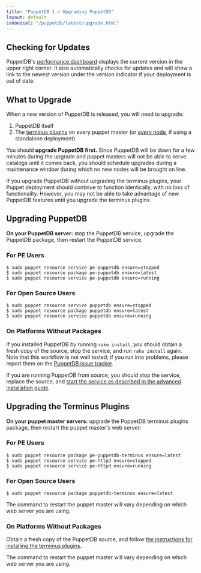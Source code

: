 ```yaml
---
title: "PuppetDB 1 » Upgrading PuppetDB"
layout: default
canonical: "/puppetdb/latest/upgrade.html"
---
```



[dashboard]: ./maintain_and_tune.html#monitor-the-performance-dashboard
[connect_master]: ./connect_puppet_master.html
[connect_apply]: ./connect_puppet_apply.html
[jira]: https://tickets.puppetlabs.com/browse/PDB-16?jql=project%20%3D%20PDB%20AND%20resolution%20%3D%20Unresolved%20ORDER%20BY%20priority%20DESC
[start_source]: ./install_from_source.html#step-6-start-the-puppetdb-service
[plugin_source]: ./connect_puppet_master.html#on-platforms-without-packages


Checking for Updates
-----

PuppetDB's [performance dashboard][dashboard] displays the current version in the upper right corner. It also automatically checks for updates and will show a link to the newest version under the version indicator if your deployment is out of date. 

What to Upgrade
-----

When a new version of PuppetDB is released, you will need to upgrade:

1. PuppetDB itself
2. The [terminus plugins][connect_master] on every puppet master (or [every node][connect_apply], if using a standalone deployment)

You should **upgrade PuppetDB first.** Since PuppetDB will be down for a few minutes during the upgrade and puppet masters will not be able to serve catalogs until it comes back, you should schedule upgrades during a maintenance window during which no new nodes will be brought on line. 

If you upgrade PuppetDB without upgrading the terminus plugins, your Puppet deployment should continue to function identically, with no loss of functionality. However, you may not be able to take advantage of new PuppetDB features until you upgrade the terminus plugins. 

Upgrading PuppetDB
-----

**On your PuppetDB server:** stop the PuppetDB service, upgrade the PuppetDB package, then restart the PuppetDB service. 

### For PE Users

    $ sudo puppet resource service pe-puppetdb ensure=stopped
    $ sudo puppet resource package pe-puppetdb ensure=latest
    $ sudo puppet resource service pe-puppetdb ensure=running

### For Open Source Users

    $ sudo puppet resource service puppetdb ensure=stopped
    $ sudo puppet resource package puppetdb ensure=latest
    $ sudo puppet resource service puppetdb ensure=running

### On Platforms Without Packages

If you installed PuppetDB by running `rake install`, you should obtain a fresh copy of the source, stop the service, and run `rake install` again. Note that this workflow is not well tested; if you run into problems, please report them on the [PuppetDB issue tracker][jira].

If you are running PuppetDB from source, you should stop the service, replace the source, and [start the service as described in the advanced installation guide][start_source].

Upgrading the Terminus Plugins
-----

**On your puppet master servers:** upgrade the PuppetDB terminus plugins package, then restart the puppet master's web server: 

### For PE Users

    $ sudo puppet resource package pe-puppetdb-terminus ensure=latest
    $ sudo puppet resource service pe-httpd ensure=stopped
    $ sudo puppet resource service pe-httpd ensure=running

### For Open Source Users

    $ sudo puppet resource package puppetdb-terminus ensure=latest

The command to restart the puppet master will vary depending on which web server you are using. 

### On Platforms Without Packages

Obtain a fresh copy of the PuppetDB source, and follow [the instructions for installing the terminus plugins][plugin_source]. 

The command to restart the puppet master will vary depending on which web server you are using. 
